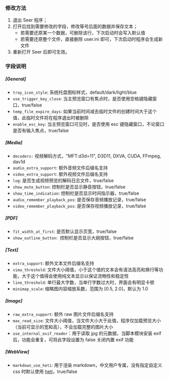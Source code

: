 ### 修改方法

1. 退出 Seer 程序；
2. 打开后找到需要修改的字段，修改等号后面的数据并保存文本；
    - 若需要还原某一个数据，可删除该行，下次启动时会写入默认值
    - 若需要还原整个文件，直接删除 user.ini 即可，下次启动时程序会生成新文件
3. 重新打开 Seer 后即可生效。

### 字段说明

##### [General]

- `tray_icon_style`: 系统托盘图标样式，default/dark/light/blue
- `use_trigger_key_close`: 当主预览窗口有焦点时，是否使用空格键隐藏窗口，true/false
- `temp_file_expire_days`: 如果当前时间减去临时文件的创建时间大于这个值，此临时文件将在程序退出时被删除
- `enable_esc_key`: 当主预览窗口可见时，是否使用 esc 键隐藏窗口，不论窗口是否有输入焦点，true/false

##### [Media]

- `decoders:` 视频解码方式，"MFT:d3d=11", D3D11, DXVA, CUDA, FFmpeg, dav1d
- `audio_extra_support`: 额外音频文件后缀名支持
- `video_extra_support`: 额外视频文件后缀名支持
- `log`: 是否生成视频预览的解码日志文件，true/false
- `show_mute_button`: 控制栏是否显示静音按钮，true/false
- `show_time_indication`: 控制栏是否显示时间指示器，true/false
- `audio_remember_playback_pos`: 是否保存音频播放记录，true/false
- `video_remember_playback_pos`: 是否保存视频播放记录，true/false

##### [PDF]

- `fit_width_at_first`: 是否默认显示页宽，true/false
- `show_outline_button`:  控制栏是否显示大纲按钮，true/false

##### [Text]

- `extra_support`: 额外文本文件后缀名支持
- `view_threshold`: 文件大小阈值，小于这个值的文本会有语法高亮和换行等功能，大于这个值得会使用纯文本显示以保证流畅性和稳定性
- `line_threshold`: 单行最大字数，当单行字数过大时，界面会有明显卡顿
- `minimap_scale`: 缩略图内容缩放系数，范围为 [0.5, 2.0]，默认为 1.0

##### [Image]

- `raw_extra_support`: 额外 raw 图片文件后缀名支持
- `max_read_size`: 文件大小阈值，当文件大小大于此值，程序仅加载预览大小（当前可显示的宽和高），不会加载完整的图片大小
- `use_internal_exif_reader`：用于读取 jpg 的元数据，当脚本模块安装 exif 后，功能会重复，可将此字段设置为 false 关闭内置 exif 功能

##### [WebView]

- `markdown_use_heti`: 用于渲染 markdown，中文用户专属，没有指定自定义 css 时默认使用 [heti](https://github.com/sivan/heti)，true/false
